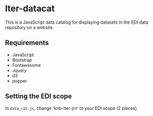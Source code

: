 # lter-datacat

This is a JavaScript data catalog for displaying datasets in the EDI data
repository on a website.

## Requirements

* JavaScript
* Bootstrap
* Fontawesome
* Jquery
* d3
* popper

## Setting the EDI scope

In `data_cat.js`, change 'knb-lter-jrn' to your EDI scope (2 places).
